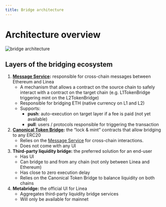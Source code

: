 ```yaml
---
title: Bridge architecture
---
```


# Architecture overview

![bridge architecture](/img/docs/Linea-bridge-arch-V1.png)

## Layers of the bridging ecosystem

1. **[Message Service](/architecture/bridges/message-service.mdx):** responsible for cross-chain messages between Ethereum and Linea
   - A mechanism that allows a contract on the source chain to safely interact with a contract on the target chain (e.g. L1TokenBridge triggering mint on the L2TokenBridge)
   - Responsible for bridging ETH (native currency on L1 and L2)
   - Supports:
     - **push**: auto-execution on target layer if a fee is paid (not yet available)
     - **pull**: users / protocols responsible for triggering the transaction
1. **[Canonical Token Bridge](./canonical-token-bridge.mdx):** the “lock & mint” contracts that allow bridging to any ERC20
   - Relies on the [Message Service](/architecture/bridges/message-service.mdx) for cross-chain interactions.
   - Does not come with any UI
1. **Third-party liquidity bridge:** the preferred solution for an end-user
   - Has UI
   - Can bridge to and from any chain (not only between Linea and Ethereum)
   - Has close to zero execution delay
   - Relies on the Canonical Token Bridge to balance liquidity on both chains
1. **Metabridge:** the official UI for Linea
   - Aggregates third-party liquidity bridge services
   - Will only be available for mainnet

